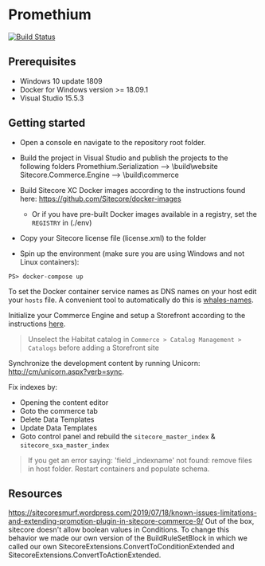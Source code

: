 # Promethium

[![Build Status](https://dev.azure.com/avivasolutions-public/Hotcakes/_apis/build/status/Continuous%20integration?branchName=master)](https://dev.azure.com/avivasolutions-public/Hotcakes/_build/latest?definitionId=6&branchName=master)

## Prerequisites
- Windows 10 update 1809
- Docker for Windows version >= 18.09.1
- Visual Studio 15.5.3

## Getting started 
- Open a console en navigate to the repository root folder.

- Build the project in Visual Studio and publish the projects to the following folders
Promethium.Serialization --> \build\website
Sitecore.Commerce.Engine --> \build\commerce

- Build Sitecore XC Docker images according to the instructions found here: https://github.com/Sitecore/docker-images
    - Or if you have pre-built Docker images available in a registry, set the `REGISTRY` in (./env)

- Copy your Sitecore license file (license.xml) to the [](./license) folder

- Spin up the environment (make sure you are using Windows and not Linux containers):
```
PS> docker-compose up
```

To set the Docker container service names as DNS names on your host edit your `hosts` file. 
A convenient tool to automatically do this is [whales-names](https://github.com/gregolsky/whales-names).

Initialize your Commerce Engine and setup a Storefront according to the instructions [here](https://github.com/Sitecore/docker-images/tree/master/windows/tests/9.2.x).
> Unselect the Habitat catalog in `Commerce > Catalog Management > Catalogs` before adding a Storefront site

Synchronize the development content by running Unicorn: [http://cm/unicorn.aspx?verb=sync](http://cm/unicorn.aspx?verb=sync).

Fix indexes by:

- Opening the content editor
- Goto the commerce tab
- Delete Data Templates
- Update Data Templates
- Goto control panel and rebuild the `sitecore_master_index` & `sitecore_sxa_master_index`

> If you get an error saying: 'field _indexname' not found: remove files in host [](./data/solr) folder. Restart containers and populate schema.

## Resources
https://sitecoresmurf.wordpress.com/2019/07/18/known-issues-limitations-and-extending-promotion-plugin-in-sitecore-commerce-9/
Out of the box, sitecore doesn't allow boolean values in Conditions.
To change this behavior we made our own version of the BuildRuleSetBlock in which we called our own SitecoreExtensions.ConvertToConditionExtended and SitecoreExtensions.ConvertToActionExtended.